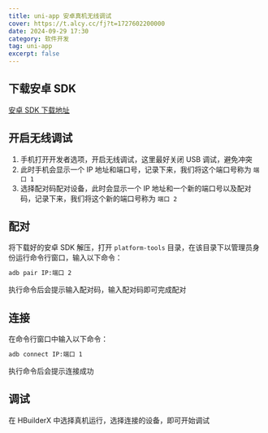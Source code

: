 ```yaml
---
title: uni-app 安卓真机无线调试
cover: https://t.alcy.cc/fj?t=1727602200000
date: 2024-09-29 17:30
category: 软件开发
tag: uni-app
excerpt: false
---
```


## 下载安卓 SDK

[安卓 SDK 下载地址](https://developer.android.com/tools/releases/platform-tools?hl=zh-cn)

## 开启无线调试

1. 手机打开开发者选项，开启无线调试，这里最好关闭 USB 调试，避免冲突
2. 此时手机会显示一个 IP 地址和端口号，记录下来，我们将这个端口号称为 `端口 1`
3. 选择配对码配对设备，此时会显示一个 IP 地址和一个新的端口号以及配对码，记录下来，我们将这个新的端口号称为 `端口 2`

## 配对

将下载好的安卓 SDK 解压，打开 `platform-tools` 目录，在该目录下以管理员身份运行命令行窗口，输入以下命令：

```bash
adb pair IP:端口 2
```

执行命令后会提示输入配对码，输入配对码即可完成配对

## 连接

在命令行窗口中输入以下命令：

```bash
adb connect IP:端口 1
```

执行命令后会提示连接成功

## 调试

在 HBuilderX 中选择真机运行，选择连接的设备，即可开始调试
